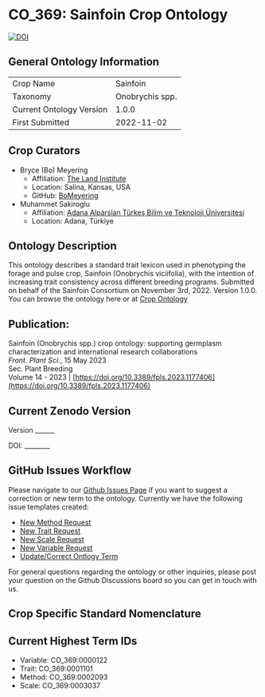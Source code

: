 # CO_369: Sainfoin Crop Ontology
[![DOI](https://zenodo.org/badge/590886693.svg)](https://zenodo.org/doi/10.5281/zenodo.11475143)

## General Ontology Information
|||
|----|----|
|Crop Name|Sainfoin|
|Taxonomy|Onobrychis spp.|
|Current Ontology Version|1.0.0|
|First Submitted|2022-11-02|

## Crop Curators
* Bryce (Bo) Meyering
  * Affiliation: <a href="https://landinstitute.org/" target="_blank">The Land Institute</a>
  * Location: Salina, Kansas, USA
  * GitHub: <a href="https://github.com/BoMeyering" target="_blank">BoMeyering</a>
* Muhammet Sakiroglu
  * Affiliation: <a href="https://www.atu.edu.tr/#!/" target="_blank">Adana Alparslan Türkeş Bilim ve Teknoloji Üniversitesi</a>
  * Location: Adana, Türkiye

## Ontology Description
This ontology describes a standard trait lexicon used in phenotyping the forage and pulse crop, Sainfoin (Onobrychis viciifolia), with the intention of increasing trait consistency across different breeding programs. Submitted on behalf of the Sainfoin Consortium on November 3rd, 2022. Version 1.0.0. You can browse the ontology here or at [Crop Ontology](https://cropontology.org/term/CO_369:ROOT)

## Publication:
Sainfoin (Onobrychis spp.) crop ontology: supporting germplasm characterization and international research collaborations<br/>
*Front. Plant Sci.*, 15 May 2023<br/>
Sec. Plant Breeding<br/>
Volume 14 - 2023 | [https://doi.org/10.3389/fpls.2023.1177406](https://doi.org/10.3389/fpls.2023.1177406)<br/>

## Current Zenodo Version
Version ______

DOI: ________

## GitHub Issues Workflow
Please navigate to our <a href="https://github.com/Planteome/CO_369-sainfoin-traits/issues/new/choose" target="_blank">Github Issues Page</a> if you want to suggest a correction or new term to the ontology. Currently we have the following issue templates created:
* <a href="https://github.com/Planteome/CO_369-sainfoin-traits/issues/new?assignees=BoMeyering&labels=enhancement&projects=&template=new-method-request.md&title=%5BNew+Method+Term+Request" target="_blank">New Method Request</a>
* <a href="https://github.com/Planteome/CO_369-sainfoin-traits/issues/new?assignees=BoMeyering&labels=enhancement&projects=&template=new-trait-request.md&title=%5BNew+Trait+Term+Request%5D" target="_blank">New Trait Request</a>
* <a href="https://github.com/Planteome/CO_369-sainfoin-traits/issues/new?assignees=BoMeyering&labels=enhancement&projects=&template=new-scale-request.md&title=%5BNew+Scale+Term+Request%5D" target="_blank">New Scale Request</a>
* <a href="https://github.com/Planteome/CO_369-sainfoin-traits/issues/new?assignees=BoMeyering&labels=enhancement&projects=&template=new-variable-request.md&title=%5BNew+Variable+Term+Request%5D" target="_blank">New Variable Request</a>
* <a href="https://github.com/Planteome/CO_369-sainfoin-traits/issues/new?assignees=BoMeyering&labels=bug&projects=&template=update-correct-ontology-term.md&title=%5BTerm+Correction%5D" target="_blank">Update/Correct Ontlogy Term</a>

For general questions regarding the ontology or other inquiries, please post your question on the Github Discussions board so you can get in touch with us.

## Crop Specific Standard Nomenclature

## Current Highest Term IDs
* Variable: CO_369:0000122
* Trait: CO_369:0001101
* Method: CO_369:0002093
* Scale: CO_369:0003037
